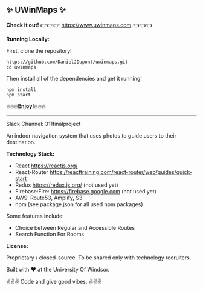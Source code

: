## :sparkles: UWinMaps :sparkles:

**Check it out!**
:point_right::point_right::point_right: https://www.uwinmaps.com :point_left::point_left::point_left:

**Running Locally:**

First, clone the repository!
```
https://github.com/DanielJDupont/uwinmaps.git
cd uwinmaps
```
Then install all of the dependencies and get it running!
```
npm install
npm start
```

:fire::fire::fire:**Enjoy!**:fire::fire::fire:

--------------------------------------------------


Slack Channel: 311finalproject

An indoor navigation system that uses photos to guide users to their destination.

**Technology Stack:**
- React https://reactjs.org/
- React-Router https://reacttraining.com/react-router/web/guides/quick-start
- Redux https://redux.js.org/ (not used yet)
- Firebase:Fire: https://firebase.google.com (not used yet)
- AWS: Route53, Amplify, S3
- npm (see package.json for all used npm packages)

Some features include:
- Choice between Regular and Accessible Routes
- Search Function For Rooms

**License:**

Proprietary / closed-source. To be shared only with technology recruiters.

Built with :heart: at the University Of Windsor.

:v::v::v: Code and give good vibes. :v::v::v:
